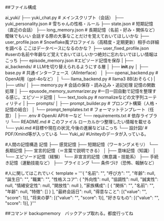 ##ファイル構成

ai_yuki/
├── yuki_chat.py                 # メインスクリプト（会話）
├── yuki_personality.json       # 雪ちゃんの性格・ルール
├── state.json                  # 短期記憶（直近の会話）
├── long_memory.json            # 長期記憶（名前・好み・関係など）曖昧でもいい 会話する際の大事なことだけを覚えておいてほしいかな
├── user_profile.json           # Snowflake風プロファイル（高精度・定期更新）相手の詳細を調べる ここはデータベースになるのかな？
├── user_fixed_profile.json     #userの名前や年齢など覚えておいてほしいかつ絶対に忘れないでほしい情報はこっち
├── episode_memory.json         #エピソード記憶を保存
|
├── ai_backends/                # LLMを切り替えられるようにする層
│   ├── __init__.py
│   ├── base.py                 # 共通インターフェース（AIInterface）
│   ├── openai_backend.py       # OpenAI用（gpt-4oなど）
│   └── llama_backend.py        # llama3 8B(おそらく)
|
├── utils/
│   ├── memory.py               # 会話の保存・読み込み・追記処理 記憶の関数処理
│   ├── epusode_memory_summarizer.py    #一日一回自動で記憶を整理する感じ。エピソード記憶
│   └── text_tools.py           # normalizeなどの文字列ユーティリティ
|
├── prompts/
│   ├── prompt_builder.py       # プロンプト構築（人格・記憶の結合）
│   └── prompt_templates.txt    # フォーマットテンプレート（任意）
|
├── .env                        # OpenAI APIキーなど
└── requirements.txt            # 依存ライブラリ
└── README.md                   # このファイル ローカルかつ整理したい情報を載せる
└── yuki.md                     #目標や現在の状況,今後の進展などはこっち
└── 設計図/                      # PDF/Xmind等が入っている
└── Yuki_ai/                    #Uniteyのデータが入っている。 

#人間の記憶構造
記憶
├── 感覚記憶
├── 短期記憶（ワーキングメモリ）
└── 長期記憶
    ├── 宣言的記憶（＝言葉で説明できる）
    │   ├── 意味記憶（知識）
    │   └── エピソード記憶（経験）
    └── 非宣言的記憶（無意識・技能系）
        ├── 手続き記憶（運動技能など）
        ├── プライミング
        └── 条件づけ（恐怖、報酬など）


#人に関してはこれでいく
template = '''{
        "名前": "",
        "呼び方": "",
        "年齢": null,
        "誕生日": "",
        "職業": "",
        "性格スコア": {
            "外向性": null,
            "協調性": null,
            "誠実性": null,
            "情緒安定性": null,
            "開放性": null
        },
        "家族構成": [
            {
            "関係": "",
            "名前": "",
            "年齢": null,
            "特徴": []
            }
        ],
        "最終会話日": null,
        "得意なこと": [{"value": "", "score": 1}],
        "将来の夢": [{"value": "", "score": 1}],
        "好きなもの": [{"value": "", "score": 1}],
    }'''


##コマンド
backupmemory　バックアップ取れる。都度行ってね